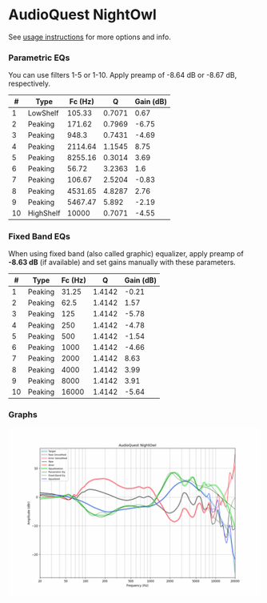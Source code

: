# AudioQuest NightOwl
See [usage instructions](https://github.com/jaakkopasanen/AutoEq#usage) for more options and info.

### Parametric EQs
You can use filters 1-5 or 1-10. Apply preamp of -8.64 dB or -8.67 dB, respectively.

|   # | Type      |   Fc (Hz) |      Q |   Gain (dB) |
|-----|-----------|-----------|--------|-------------|
|   1 | LowShelf  |    105.33 | 0.7071 |        0.67 |
|   2 | Peaking   |    171.62 | 0.7969 |       -6.75 |
|   3 | Peaking   |    948.3  | 0.7431 |       -4.69 |
|   4 | Peaking   |   2114.64 | 1.1545 |        8.75 |
|   5 | Peaking   |   8255.16 | 0.3014 |        3.69 |
|   6 | Peaking   |     56.72 | 3.2363 |        1.6  |
|   7 | Peaking   |    106.67 | 2.5204 |       -0.83 |
|   8 | Peaking   |   4531.65 | 4.8287 |        2.76 |
|   9 | Peaking   |   5467.47 | 5.892  |       -2.19 |
|  10 | HighShelf |  10000    | 0.7071 |       -4.55 |

### Fixed Band EQs
When using fixed band (also called graphic) equalizer, apply preamp of **-8.63 dB** (if available) and set gains manually with these parameters.

|   # | Type    |   Fc (Hz) |      Q |   Gain (dB) |
|-----|---------|-----------|--------|-------------|
|   1 | Peaking |     31.25 | 1.4142 |       -0.21 |
|   2 | Peaking |     62.5  | 1.4142 |        1.57 |
|   3 | Peaking |    125    | 1.4142 |       -5.78 |
|   4 | Peaking |    250    | 1.4142 |       -4.78 |
|   5 | Peaking |    500    | 1.4142 |       -1.54 |
|   6 | Peaking |   1000    | 1.4142 |       -4.66 |
|   7 | Peaking |   2000    | 1.4142 |        8.63 |
|   8 | Peaking |   4000    | 1.4142 |        3.99 |
|   9 | Peaking |   8000    | 1.4142 |        3.91 |
|  10 | Peaking |  16000    | 1.4142 |       -5.64 |

### Graphs
![](./AudioQuest%20NightOwl.png)
